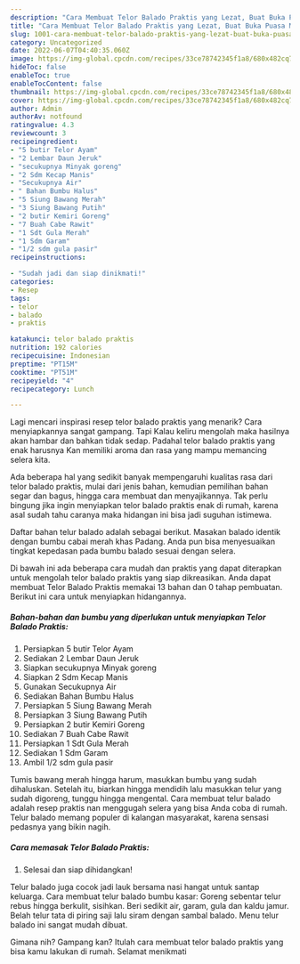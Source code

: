 ```yaml
---
description: "Cara Membuat Telor Balado Praktis yang Lezat, Buat Buka Puasa Menggugah Selera"
title: "Cara Membuat Telor Balado Praktis yang Lezat, Buat Buka Puasa Menggugah Selera"
slug: 1001-cara-membuat-telor-balado-praktis-yang-lezat-buat-buka-puasa-menggugah-selera
category: Uncategorized
date: 2022-06-07T04:40:35.060Z
image: https://img-global.cpcdn.com/recipes/33ce78742345f1a8/680x482cq70/telor-balado-praktis-foto-resep-utama.jpg
hideToc: false
enableToc: true
enableTocContent: false
thumbnail: https://img-global.cpcdn.com/recipes/33ce78742345f1a8/680x482cq70/telor-balado-praktis-foto-resep-utama.jpg
cover: https://img-global.cpcdn.com/recipes/33ce78742345f1a8/680x482cq70/telor-balado-praktis-foto-resep-utama.jpg
author: Admin
authorAv: notfound
ratingvalue: 4.3
reviewcount: 3
recipeingredient:
- "5 butir Telor Ayam"
- "2 Lembar Daun Jeruk"
- "secukupnya Minyak goreng"
- "2 Sdm Kecap Manis"
- "Secukupnya Air"
- " Bahan Bumbu Halus"
- "5 Siung Bawang Merah"
- "3 Siung Bawang Putih"
- "2 butir Kemiri Goreng"
- "7 Buah Cabe Rawit"
- "1 Sdt Gula Merah"
- "1 Sdm Garam"
- "1/2 sdm gula pasir"
recipeinstructions:

- "Sudah jadi dan siap dinikmati!"
categories:
- Resep
tags:
- telor
- balado
- praktis

katakunci: telor balado praktis 
nutrition: 192 calories
recipecuisine: Indonesian
preptime: "PT15M"
cooktime: "PT51M"
recipeyield: "4"
recipecategory: Lunch

---
```



Lagi mencari inspirasi resep telor balado praktis yang menarik? Cara menyiapkannya sangat gampang. Tapi Kalau keliru mengolah maka hasilnya akan hambar dan bahkan tidak sedap. Padahal telor balado praktis yang enak harusnya Kan memiliki aroma dan rasa yang mampu memancing selera kita.


Ada beberapa hal yang sedikit banyak mempengaruhi kualitas rasa dari telor balado praktis, mulai dari jenis bahan, kemudian pemilihan bahan segar dan bagus, hingga cara membuat dan menyajikannya. Tak perlu bingung jika ingin menyiapkan telor balado praktis enak di rumah, karena asal sudah tahu caranya maka hidangan ini bisa jadi suguhan istimewa.

Daftar bahan telur balado adalah sebagai berikut. Masakan balado identik dengan bumbu cabai merah khas Padang. Anda pun bisa menyesuaikan tingkat kepedasan pada bumbu balado sesuai dengan selera.


Di bawah ini ada beberapa cara mudah dan praktis yang dapat diterapkan untuk mengolah telor balado praktis yang siap dikreasikan. Anda dapat membuat Telor Balado Praktis memakai 13 bahan dan 0 tahap pembuatan. Berikut ini cara untuk menyiapkan hidangannya.

<!--inarticleads1-->

##### Bahan-bahan dan bumbu yang diperlukan untuk menyiapkan Telor Balado Praktis:

1. Persiapkan 5 butir Telor Ayam
1. Sediakan 2 Lembar Daun Jeruk
1. Siapkan secukupnya Minyak goreng
1. Siapkan 2 Sdm Kecap Manis
1. Gunakan Secukupnya Air
1. Sediakan  Bahan Bumbu Halus
1. Persiapkan 5 Siung Bawang Merah
1. Persiapkan 3 Siung Bawang Putih
1. Persiapkan 2 butir Kemiri Goreng
1. Sediakan 7 Buah Cabe Rawit
1. Persiapkan 1 Sdt Gula Merah
1. Sediakan 1 Sdm Garam
1. Ambil 1/2 sdm gula pasir


Tumis bawang merah hingga harum, masukkan bumbu yang sudah dihaluskan. Setelah itu, biarkan hingga mendidih lalu masukkan telur yang sudah digoreng, tunggu hingga mengental. Cara membuat telur balado adalah resep praktis nan menggugah selera yang bisa Anda coba di rumah. Telur balado memang populer di kalangan masyarakat, karena sensasi pedasnya yang bikin nagih. 

<!--inarticleads2-->

##### Cara memasak Telor Balado Praktis:


1. Selesai dan siap dihidangkan!

Telur balado juga cocok jadi lauk bersama nasi hangat untuk santap keluarga. Cara membuat telur balado bumbu kasar: Goreng sebentar telur rebus hingga berkulit, sisihkan. Beri sedikit air, garam, gula dan kaldu jamur. Belah telur tata di piring saji lalu siram dengan sambal balado. Menu telur balado ini sangat mudah dibuat. 

Gimana nih? Gampang kan? Itulah cara membuat telor balado praktis yang bisa kamu lakukan di rumah. Selamat menikmati
